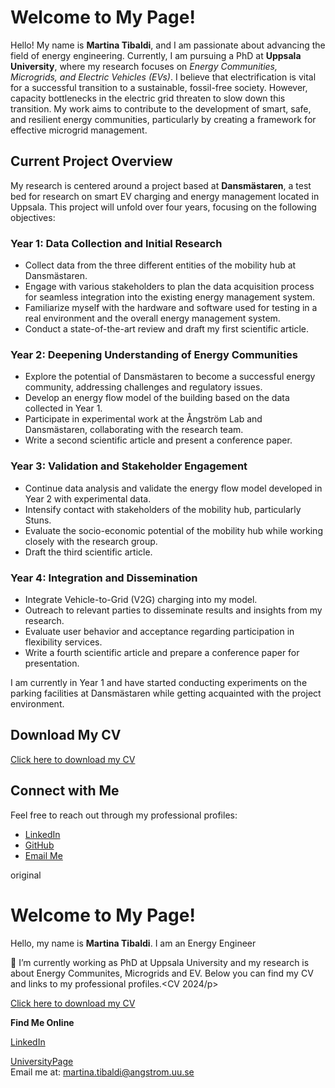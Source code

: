 <!DOCTYPE html>
<html lang="en">
<head>
    <meta charset="UTF-8">
    <meta name="viewport" content="width=device-width, initial-scale=1.0">
 
</head>
<body>
   
  <h1>Welcome to My Page!</h1>

<p>
    Hello! My name is <strong>Martina Tibaldi</strong>, and I am passionate about advancing the field of energy engineering. Currently, I am pursuing a PhD at <strong>Uppsala University</strong>, where my research focuses on <em>Energy Communities, Microgrids, and Electric Vehicles (EVs)</em>. I believe that electrification is vital for a successful transition to a sustainable, fossil-free society. However, capacity bottlenecks in the electric grid threaten to slow down this transition. My work aims to contribute to the development of smart, safe, and resilient energy communities, particularly by creating a framework for effective microgrid management.
</p>

<h2>Current Project Overview</h2>
<p>
    My research is centered around a project based at <strong>Dansmästaren</strong>, a test bed for research on smart EV charging and energy management located in Uppsala. This project will unfold over four years, focusing on the following objectives:
</p>

<h3>Year 1: Data Collection and Initial Research</h3>
<ul>
    <li>Collect data from the three different entities of the mobility hub at Dansmästaren.</li>
    <li>Engage with various stakeholders to plan the data acquisition process for seamless integration into the existing energy management system.</li>
    <li>Familiarize myself with the hardware and software used for testing in a real environment and the overall energy management system.</li>
    <li>Conduct a state-of-the-art review and draft my first scientific article.</li>
</ul>

<h3>Year 2: Deepening Understanding of Energy Communities</h3>
<ul>
    <li>Explore the potential of Dansmästaren to become a successful energy community, addressing challenges and regulatory issues.</li>
    <li>Develop an energy flow model of the building based on the data collected in Year 1.</li>
    <li>Participate in experimental work at the Ångström Lab and Dansmästaren, collaborating with the research team.</li>
    <li>Write a second scientific article and present a conference paper.</li>
</ul>

<h3>Year 3: Validation and Stakeholder Engagement</h3>
<ul>
    <li>Continue data analysis and validate the energy flow model developed in Year 2 with experimental data.</li>
    <li>Intensify contact with stakeholders of the mobility hub, particularly Stuns.</li>
    <li>Evaluate the socio-economic potential of the mobility hub while working closely with the research group.</li>
    <li>Draft the third scientific article.</li>
</ul>

<h3>Year 4: Integration and Dissemination</h3>
<ul>
    <li>Integrate Vehicle-to-Grid (V2G) charging into my model.</li>
    <li>Outreach to relevant parties to disseminate results and insights from my research.</li>
    <li>Evaluate user behavior and acceptance regarding participation in flexibility services.</li>
    <li>Write a fourth scientific article and prepare a conference paper for presentation.</li>
</ul>

<p>
    I am currently in Year 1 and have started conducting experiments on the parking facilities at Dansmästaren while getting acquainted with the project environment.
</p>

<h2>Download My CV</h2>
<p>
    <a href="CV_2024.pdf" download>Click here to download my CV</a>
</p>

<h2>Connect with Me</h2>
<p>
    Feel free to reach out through my professional profiles:
</p>
<ul>
    <li><a href="https://linkedin.com/in/your-linkedin-username" target="_blank">LinkedIn</a></li>
    <li><a href="https://github.com/your-github-username" target="_blank">GitHub</a></li>
    <li><a href="mailto:your-email@example.com">Email Me</a></li>
</ul>




original 

 <h1>Welcome to My Page!</h1>
    <p>Hello, my name is <strong>Martina Tibaldi</strong>. I am an Energy Engineer
        
🔭 I’m currently working as PhD at Uppsala University and my research is about Energy Communites, Microgrids and EV. Below you can find my CV and links to my professional profiles.<CV 2024/p>
    

<a href="CV 2024-2.pdf" download>Click here to download my CV</a>

 <strong>Find Me Online</strong>
<div class="social-links">
        <a href="https://linkedin.com/in/martina-tibaldi" target="_blank">LinkedIn</a>
    
  <a href="https://www.uu.se/kontakt-och-organisation/personal?query=N24-569" target="_blank">UniversityPage</a>  
  Email me at: martina.tibaldi@angstrom.uu.se
    </div>
</body>
</html>
<!--
**martina-tibaldi/martina-tibaldi** is a ✨ _special_ ✨ repository because its `README.md` (this file) appears on your GitHub profile.

Here are some ideas to get you started:

- ...
- 🌱 I’m currently learning ...
- 👯 I’m looking to collaborate on ...
- 🤔 I’m looking for help with ...
- 💬 Ask me about ...
- 📫 How to reach me: ...
- 😄 Pronouns: ...
- ⚡ Fun fact: ...
-->
